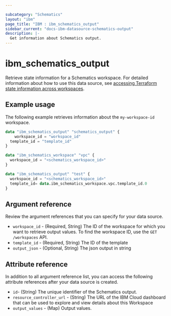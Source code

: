 ```yaml
---

subcategory: "Schematics"
layout: "ibm"
page_title: "IBM : ibm_schematics_output"
sidebar_current: "docs-ibm-datasource-schematics-output"
description: |-
  Get information about Schematics output.
---
```


# ibm_schematics_output
Retrieve state information for a Schematics workspace. For detailed information about how to use this data source, see [accessing  Terraform state information across workspaces](https://cloud.ibm.com/docs/schematics?topic=schematics-remote-state). 

## Example usage
The following example retrieves information about the `my-workspace-id` workspace. 

```terraform
data "ibm_schematics_output" "schematics_output" {
	workspace_id = "workspace_id"
  template_id = "template_id"
}

data "ibm_schematics_workspace" "vpc" {
  workspace_id = "<schematics_workspace_id>"
}

data "ibm_schematics_output" "test" {
  workspace_id = "<schematics_workspace_id>"
  template_id= data.ibm_schematics_workspace.vpc.template_id.0
}
```

## Argument reference
Review the argument references that you can specify for your data source. 

- `workspace_id` - (Required, String) The ID of the workspace for which you want to retrieve output values. To find the workspace ID, use the `GET /workspaces` API.
- `template_id` - (Required, String) The ID of the template
- `output_json` - (Optional, String)  The json output in string

## Attribute reference
In addition to all argument reference list, you can access the following attribute references after your data source is created. 

- `id`-  (String) The unique identifier of the Schematics output.
- `resource_controller_url` - (String) The URL of the IBM Cloud dashboard that can be used to explore and view details about this Workspace
- `output_values` - (Map) Output values.
